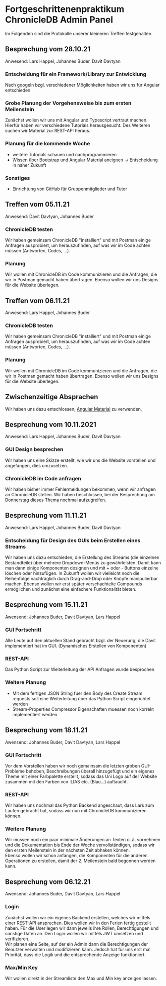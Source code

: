 # Fortgeschrittenenpraktikum ChronicleDB Admin Panel
Im Folgenden sind die Protokolle unserer kleineren Treffen festgehalten.




## Besprechung vom 28.10.21
Anwesend: Lars Happel, Johannes Buder, Davit Davtyan

### Entscheidung für ein Framework/Library zur Entwicklung
Nach googeln bzgl. verschiedener Möglichkeiten haben wir uns für Angular entschieden.

### Grobe Planung der Vorgehensweise bis zum ersten Meilenstein
Zunächst wollen wir uns mit Angular und Typescript vertraut machen. Hierfür haben wir verschiedene Tutorials herausgesucht. Des Weiteren suchen wir Material zur REST-API heraus.

### Planung für die kommende Woche
- weitere Tutorials schauen und nachprogrammieren
- Wissen über Bootstrap und Angular Material aneignen → Entscheidung in naher Zukunft

### Sonstiges
- Einrichtung von GitHub für Gruppenmitglieder und Tutor




## Treffen vom 05.11.21
Anwesend: Davit Davtyan, Johannes Buder

### ChronicleDB testen
Wir haben gemeinsam ChronicleDB "installiert" und mit Postman einige Anfragen ausprobiert, um herauszufinden, auf was wir im Code achten müssen (Antworten, Codes, ...).

### Planung
Wir wollen mit ChronicleDB im Code kommunizieren und die Anfragen, die wir in Postman gemacht haben übertragen. Ebenso wollen wir uns Designs für die Website überlegen.




## Treffen vom 06.11.21
Anwesend: Lars Happel, Johannes Buder

### ChronicleDB testen
Wir haben gemeinsam ChronicleDB "installiert" und mit Postman einige Anfragen ausprobiert, um herauszufinden, auf was wir im Code achten müssen (Antworten, Codes, ...).

### Planung
Wir wollen mit ChronicleDB im Code kommunizieren und die Anfragen, die wir in Postman gemacht haben übertragen. Ebenso wollen wir uns Designs für die Website überlegen.




## Zwischenzeitige Absprachen
Wir haben uns dazu entschlossen, [Angular Material](https://material.angular.io/) zu verwenden.




## Besprechung vom 10.11.2021
Anwesend: Lars Happel, Johannes Buder, Davit Davtyan

### GUI Design besprechen
Wir haben uns eine Skizze erstellt, wie wir uns die Website vorstellen und angefangen, dies umzusetzen.

### ChronicleDB im Code anfragen
Wir haben bisher immer Fehlermeldungen bekommen, wenn wir anfragen an ChronicleDB stellen. Wir haben beschlossen, bei der Besprechung am Donnerstag dieses Thema nochmal aufzugreifen.




## Besprechung vom 11.11.21
Anwesend: Lars Happel, Johannes Buder, Davit Davtyan

### Entscheidung für Design des GUIs beim Erstellen eines Streams
Wir haben uns dazu entschieden, die Erstellung des Streams (die einzelnen Bestandteile) über mehrere Dropdown-Menüs zu gewährleisten. Damit kann man dann einige Komponenten designen und mit + oder - Buttons einzelne löschen oder hinzufügen. In Zukunft wollen wir vielleicht noch die Reihenfolge nachträglich durch Drag-and-Drop oder Knöpfe manipulierbar machen. Ebenso wollen wir erst später verschachtelte Compounds ermöglichen und zunächst eine einfachere Funktionalität bieten.




## Besprechung vom 15.11.21
Awensend: Johannes Buder, Davit Davtyan, Lars Happel

### GUI Fortschritt
Alle Leute auf den aktuellen Stand gebracht bzgl. der Neuerung, die Davit implementiert hat im GUI. (Dynamisches Erstellen von Komponenten)

### REST-API
Das Python Script zur Weiterleitung der API Anfragen wurde besprochen.

### Weitere Planung
- Mit dem fertigen JSON String fuer den Body des Create Stream requests soll eine Weiterleitung über das Python Script eingerichtet werden
- Stream-Properties Compressor Eigenschaften muessen noch korrekt implementiert werden




## Besprechung vom 18.11.21
Awensend: Johannes Buder, Davit Davtyan, Lars Happel

### GUI Fortschritt
Vor dem Vorstellen haben wir noch gemainsam die letzten groben GUI-Probleme behoben, Beschreibungen überall hinzugefügt und ein eigenes Theme mit einer Farbpalette erstellt, sodass das Uni Logo auf der Website zusammen mit den Farben von ILIAS etc. (Blau...) auftaucht.

### REST-API
Wir haben uns nochmal das Python Backend angeschaut, dass Lars zum Laufen gebracht hat, sodass wir nun mit ChronicleDB kommunizieren können.

### Weitere Planung
Wir müssen noch ein paar minimale Änderungen an Texten o. ä. vornehmen und die Dokumentation bis Ende der Woche vervollständigen, sodass wir den ersten Meilenstein in der nächsten Zeit abhaken können.  
Ebenso wollen wir schon anfangen, die Komponenten für die anderen Operationen zu erstellen, damit der 2. Meilenstein bald begonnen werden kann.



## Besprechung vom 06.12.21
Awensend: Johannes Buder, Davit Davtyan, Lars Happel

### Login
Zunächst wollen wir ein eigenes Backend erstellen, welches wir mittels einer REST-API ansprechen. Dies wollen wir in den Ferien fertig gestellt haben.
Für die User legen wir dann jeweils ihre Rollen, Berechtigungen und sonstige Daten an. Den Login wollen wir mittels JWT umsetzen und verifizieren.  
Wir planen eine Seite, auf der ein Admin dann die Berechtigungen der Benutzer verwalten und modifizieren kann. Jedoch hat für uns erst mal Priorität, 
dass die Logik und die entsprechende Anzeige funktioniert.

### Max/Min Key
Wir wollen direkt in der Streamliste den Max und Min key anzeigen lassen.


